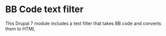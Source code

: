 # BB Code text filter
This Drupal 7 module includes a text filter that takes BB code and converts them to HTML
